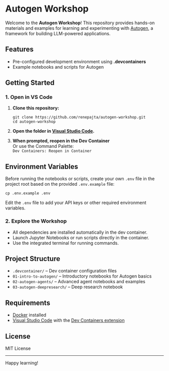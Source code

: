 # Autogen Workshop

Welcome to the **Autogen Workshop**! This repository provides hands-on materials and examples for learning and experimenting with [Autogen](https://github.com/microsoft/autogen), a framework for building LLM-powered applications.

## Features

- Pre-configured development environment using **.devcontainers**
- Example notebooks and scripts for Autogen

## Getting Started

### 1. Open in VS Code

1. **Clone this repository:**
   ```pwsh
   git clone https://github.com/renepajta/autogen-workshop.git
   cd autogen-workshop
   ```

2. **Open the folder in [Visual Studio Code](https://code.visualstudio.com/).**

3. **When prompted, reopen in the Dev Container**  
   Or use the Command Palette:  
   `Dev Containers: Reopen in Container`

## Environment Variables

Before running the notebooks or scripts, create your own `.env` file in the project root based on the provided `.env.example` file:

```pwsh
cp .env.example .env
```

Edit the `.env` file to add your API keys or other required environment variables.

### 2. Explore the Workshop

- All dependencies are installed automatically in the dev container.
- Launch Jupyter Notebooks or run scripts directly in the container.
- Use the integrated terminal for running commands.

## Project Structure

- `.devcontainer/` – Dev container configuration files
- `01-intro-to-autogen/` – Introductory notebooks for Autogen basics
- `02-autogen-agents/` – Advanced agent notebooks and examples
- `03-autogen-deepresearch/` – Deep research notebook

## Requirements

- [Docker](https://www.docker.com/) installed
- [Visual Studio Code](https://code.visualstudio.com/) with the [Dev Containers extension](https://marketplace.visualstudio.com/items?itemName=ms-vscode-remote.remote-containers)

## License

MIT License

---

Happy learning!